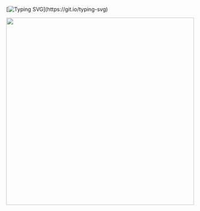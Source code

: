 [![Typing SVG](https://readme-typing-svg.herokuapp.com/?color=0d4b75&size=45&center=true&vCenter=true&width=1000&lines=Hi,+My+Name+Is+Kevin+DS+Wesselka;I'm+20+Years+Old;Be+Welcome+To+Browse+Here!)](https://git.io/typing-svg)

<img src="[https://opensea.io/assets/matic/0x2953399124f0cbb46d2cbacd8a89cf0599974963/80390060030853805991279322829627921456173715833405309723844447999009675542529/](https://giphy.com/gifs/loop-pills-pill-Xn9LiRRXf2dy48Ot16?utm_source=media-link&utm_medium=landing&utm_campaign=Media%20Links&utm_term=)" width="500"/> 
